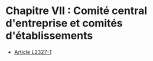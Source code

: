# Chapitre VII : Comité central d'entreprise et comités d'établissements

* [Article L2327-1](./LEGIARTI000006902106.md)
